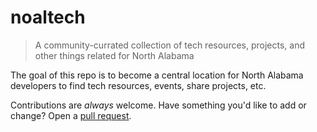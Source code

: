 # noaltech
> A community-currated collection of tech resources, projects, and other things related for North Alabama

The goal of this repo is to become a central location for North Alabama developers to find tech resources, events, share projects, etc.

Contributions are *always* welcome. Have something you'd like to add or change? Open a [pull request](https://github.com/tech256/noaltech/pulls/).
